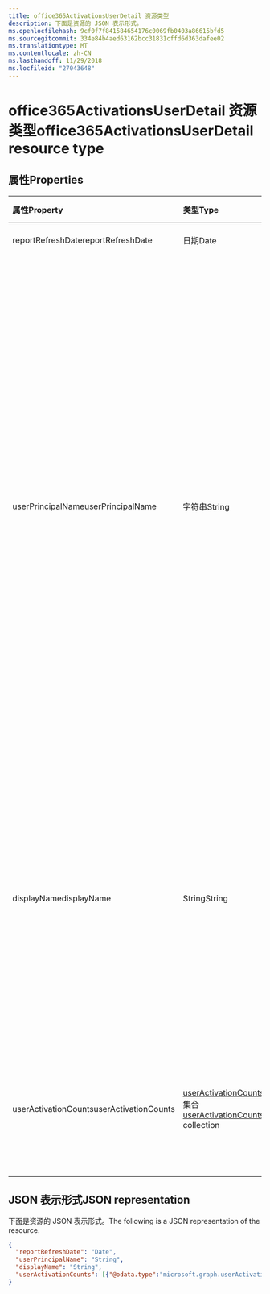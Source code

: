 ```yaml
---
title: office365ActivationsUserDetail 资源类型
description: 下面是资源的 JSON 表示形式。
ms.openlocfilehash: 9cf0f7f841584654176c0069fb0403a86615bfd5
ms.sourcegitcommit: 334e84b4aed63162bcc31831cffd6d363dafee02
ms.translationtype: MT
ms.contentlocale: zh-CN
ms.lasthandoff: 11/29/2018
ms.locfileid: "27043648"
---
```

# <a name="office365activationsuserdetail-resource-type"></a><span data-ttu-id="5a93b-103">office365ActivationsUserDetail 资源类型</span><span class="sxs-lookup"><span data-stu-id="5a93b-103">office365ActivationsUserDetail resource type</span></span>

## <a name="properties"></a><span data-ttu-id="5a93b-104">属性</span><span class="sxs-lookup"><span data-stu-id="5a93b-104">Properties</span></span>

| <span data-ttu-id="5a93b-105">属性</span><span class="sxs-lookup"><span data-stu-id="5a93b-105">Property</span></span>             | <span data-ttu-id="5a93b-106">类型</span><span class="sxs-lookup"><span data-stu-id="5a93b-106">Type</span></span>                                     | <span data-ttu-id="5a93b-107">说明</span><span class="sxs-lookup"><span data-stu-id="5a93b-107">Description</span></span>                              |
| :------------------- | :--------------------------------------- | ---------------------------------------- |
| <span data-ttu-id="5a93b-108">reportRefreshDate</span><span class="sxs-lookup"><span data-stu-id="5a93b-108">reportRefreshDate</span></span>    | <span data-ttu-id="5a93b-109">日期</span><span class="sxs-lookup"><span data-stu-id="5a93b-109">Date</span></span>                                     | <span data-ttu-id="5a93b-110">内容最晚日期。</span><span class="sxs-lookup"><span data-stu-id="5a93b-110">The latest date of the content.</span></span>          |
| <span data-ttu-id="5a93b-111">userPrincipalName</span><span class="sxs-lookup"><span data-stu-id="5a93b-111">userPrincipalName</span></span>    | <span data-ttu-id="5a93b-112">字符串</span><span class="sxs-lookup"><span data-stu-id="5a93b-112">String</span></span>                                   | <span data-ttu-id="5a93b-113">用户主体名称 (UPN) 的用户。</span><span class="sxs-lookup"><span data-stu-id="5a93b-113">The user principal name (UPN) of the user.</span></span> <span data-ttu-id="5a93b-114">UPN 是基于 Internet 标准 RFC 822 用户 Internet 风格登录名。</span><span class="sxs-lookup"><span data-stu-id="5a93b-114">The UPN is an Internet-style login name for the user based on the Internet standard RFC 822.</span></span> <span data-ttu-id="5a93b-115">按照惯例，这应映射到用户的电子邮件名称。</span><span class="sxs-lookup"><span data-stu-id="5a93b-115">By convention, this should map to the user's email name.</span></span> <span data-ttu-id="5a93b-116">常规格式为 alias@domain，域必须存在于中的已验证域的租户的集合。</span><span class="sxs-lookup"><span data-stu-id="5a93b-116">The general format is alias@domain, where domain must be present in the tenant’s collection of verified domains.</span></span> <span data-ttu-id="5a93b-117">创建用户时此属性是必需的。</span><span class="sxs-lookup"><span data-stu-id="5a93b-117">This property is required when a user is created.</span></span> |
| <span data-ttu-id="5a93b-118">displayName</span><span class="sxs-lookup"><span data-stu-id="5a93b-118">displayName</span></span>          | <span data-ttu-id="5a93b-119">String</span><span class="sxs-lookup"><span data-stu-id="5a93b-119">String</span></span>                                   | <span data-ttu-id="5a93b-120">用户通讯簿中显示的名称。</span><span class="sxs-lookup"><span data-stu-id="5a93b-120">The name displayed in the address book for the user.</span></span> <span data-ttu-id="5a93b-121">这通常是用户名字、中间名首字母和姓氏的组合。</span><span class="sxs-lookup"><span data-stu-id="5a93b-121">This is usually the combination of the user's first name, middle initial, and last name.</span></span> <span data-ttu-id="5a93b-122">此属性在创建用户时是必需的，并且在更新过程中不能清除。</span><span class="sxs-lookup"><span data-stu-id="5a93b-122">This property is required when a user is created and it cannot be cleared during updates.</span></span> |
| <span data-ttu-id="5a93b-123">userActivationCounts</span><span class="sxs-lookup"><span data-stu-id="5a93b-123">userActivationCounts</span></span> | <span data-ttu-id="5a93b-124">[userActivationCounts](../resources/useractivationcounts.md)集合</span><span class="sxs-lookup"><span data-stu-id="5a93b-124">[userActivationCounts](../resources/useractivationcounts.md) collection</span></span> | <span data-ttu-id="5a93b-125">用户的最新的产品激活计算的所有已分配的产品类型的所有平台上。</span><span class="sxs-lookup"><span data-stu-id="5a93b-125">The user's latest product activation counts on all the platforms for all the assigned product types.</span></span> |

## <a name="json-representation"></a><span data-ttu-id="5a93b-126">JSON 表示形式</span><span class="sxs-lookup"><span data-stu-id="5a93b-126">JSON representation</span></span>

<span data-ttu-id="5a93b-127">下面是资源的 JSON 表示形式。</span><span class="sxs-lookup"><span data-stu-id="5a93b-127">The following is a JSON representation of the resource.</span></span>

<!-- {
  "blockType": "resource",
  "@odata.type": "microsoft.graph.office365ActivationsUserDetail"
} -->

```json
{
  "reportRefreshDate": "Date", 
  "userPrincipalName": "String", 
  "displayName": "String", 
  "userActivationCounts": [{"@odata.type":"microsoft.graph.userActivationCounts"}]
}
```
